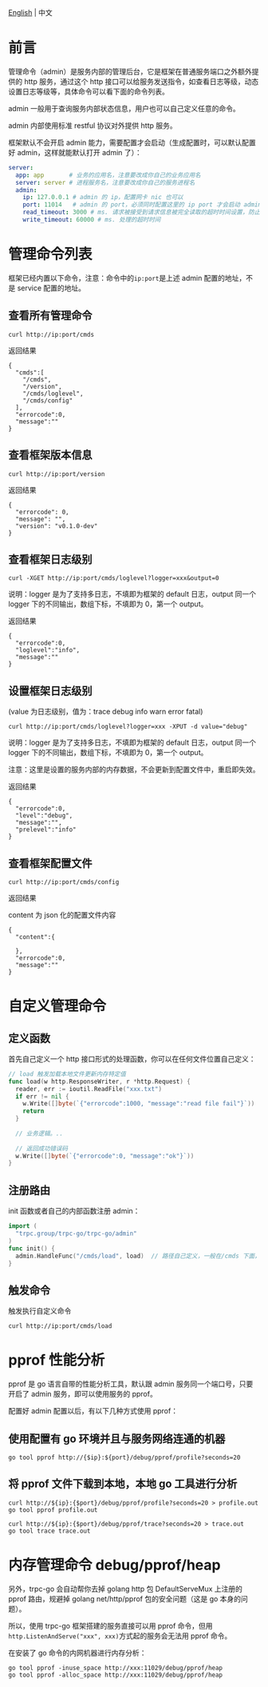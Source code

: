[English](./README.md) | 中文

# 前言

管理命令（admin）是服务内部的管理后台，它是框架在普通服务端口之外额外提供的 http 服务，通过这个 http 接口可以给服务发送指令，如查看日志等级，动态设置日志等级等，具体命令可以看下面的命令列表。

admin 一般用于查询服务内部状态信息，用户也可以自己定义任意的命令。 

admin 内部使用标准 restful 协议对外提供 http 服务。

框架默认不会开启 admin 能力，需要配置才会启动（生成配置时，可以默认配置好 admin，这样就能默认打开 admin 了）：

```yaml
server:
  app: app       # 业务的应用名，注意要改成你自己的业务应用名
  server: server # 进程服务名，注意要改成你自己的服务进程名
  admin:
    ip: 127.0.0.1 # admin 的 ip，配置网卡 nic 也可以
    port: 11014   # admin 的 port，必须同时配置这里的 ip port 才会启动 admin
    read_timeout: 3000 # ms. 请求被接受到请求信息被完全读取的超时时间设置，防止慢客户端
    write_timeout: 60000 # ms. 处理的超时时间
```

# 管理命令列表

框架已经内置以下命令，注意：命令中的`ip:port`是上述 admin 配置的地址，不是 service 配置的地址。

## 查看所有管理命令

```shell
curl http://ip:port/cmds
```
返回结果
```shell
{
  "cmds":[
    "/cmds",
    "/version",
    "/cmds/loglevel",
    "/cmds/config"
  ],
  "errorcode":0,
  "message":""
}
```

## 查看框架版本信息

```shell
curl http://ip:port/version
```
返回结果
```shell
{
  "errorcode": 0,
  "message": "",
  "version": "v0.1.0-dev"
}
```

## 查看框架日志级别

```shell
curl -XGET http://ip:port/cmds/loglevel?logger=xxx&output=0
```
说明：logger 是为了支持多日志，不填即为框架的 default 日志，output 同一个 logger 下的不同输出，数组下标，不填即为 0，第一个 output。

返回结果
```shell
{
  "errorcode":0,
  "loglevel":"info",
  "message":""
}
```

## 设置框架日志级别

(value 为日志级别，值为：trace debug info warn error fatal)
```shell
curl http://ip:port/cmds/loglevel?logger=xxx -XPUT -d value="debug"
```
说明：logger 是为了支持多日志，不填即为框架的 default 日志，output 同一个 logger 下的不同输出，数组下标，不填即为 0，第一个 output。

注意：这里是设置的服务内部的内存数据，不会更新到配置文件中，重启即失效。

返回结果
```shell
{
  "errorcode":0,
  "level":"debug",
  "message":"",
  "prelevel":"info"
}
```

## 查看框架配置文件

```shell
curl http://ip:port/cmds/config
```
返回结果

content 为 json 化的配置文件内容
```shell
{
  "content":{
  
  },
  "errorcode":0,
  "message":""
}
```

# 自定义管理命令

## 定义函数

首先自己定义一个 http 接口形式的处理函数，你可以在任何文件位置自己定义：
```go
// load 触发加载本地文件更新内存特定值
func load(w http.ResponseWriter, r *http.Request) {
  reader, err := ioutil.ReadFile("xxx.txt")
  if err != nil {
    w.Write([]byte(`{"errorcode":1000, "message":"read file fail"}`))  // 错误码，错误信息自己定义
    return
  }
  
  // 业务逻辑。..
  
  // 返回成功错误码
  w.Write([]byte(`{"errorcode":0, "message":"ok"}`))
}
```

## 注册路由

init 函数或者自己的内部函数注册 admin：
```go
import (
  "trpc.group/trpc-go/trpc-go/admin"
)
func init() {
  admin.HandleFunc("/cmds/load", load)  // 路径自己定义，一般在/cmds 下面，注意不要重复，不然会相互覆盖
}
```

## 触发命令

触发执行自定义命令
```shell
curl http://ip:port/cmds/load
```

# pprof 性能分析

pprof 是 go 语言自带的性能分析工具，默认跟 admin 服务同一个端口号，只要开启了 admin 服务，即可以使用服务的 pprof。 

配置好 admin 配置以后，有以下几种方式使用 pprof：

## 使用配置有 go 环境并且与服务网络连通的机器

```shell
go tool pprof http://{$ip}:${port}/debug/pprof/profile?seconds=20
```

## 将 pprof 文件下载到本地，本地 go 工具进行分析

```shell
curl http://${ip}:{$port}/debug/pprof/profile?seconds=20 > profile.out
go tool pprof profile.out

curl http://${ip}:{$port}/debug/pprof/trace?seconds=20 > trace.out
go tool trace trace.out
```

# 内存管理命令 debug/pprof/heap

另外，trpc-go 会自动帮你去掉 golang http 包 DefaultServeMux 上注册的 pprof 路由，规避掉 golang net/http/pprof 包的安全问题（这是 go 本身的问题）。

所以，使用 trpc-go 框架搭建的服务直接可以用 pprof 命令，但用`http.ListenAndServe("xxx", xxx)`方式起的服务会无法用 pprof 命令。

在安装了 go 命令的内网机器进行内存分析：

```shell
go tool pprof -inuse_space http://xxx:11029/debug/pprof/heap
go tool pprof -alloc_space http://xxx:11029/debug/pprof/heap
```
